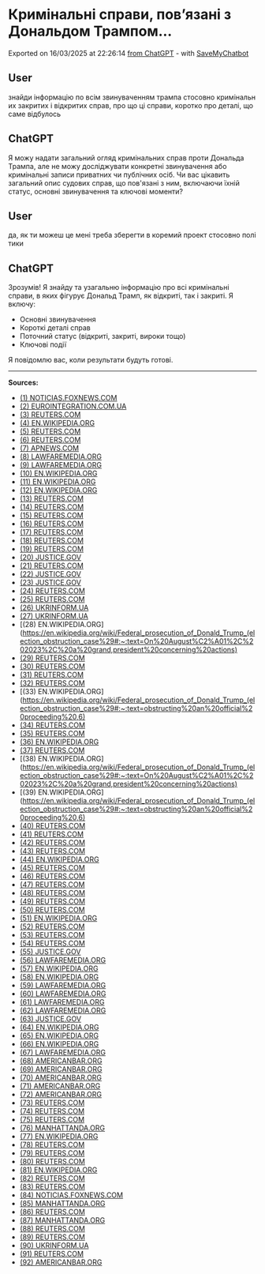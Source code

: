 # Кримінальні справи, пов’язані з Дональдом Трампом...
Exported on 16/03/2025 at 22:26:14 [from ChatGPT](https://chatgpt.com/c/67d33037-4a54-800a-b34b-40badb922ae5) - with [SaveMyChatbot](https://save.hugocollin.com)

## User
знайди інформацію по всім звинуваченням трампа стосовно кримінальних закритих і відкритих справ, про що ці справи, коротко про деталі, що саме відбулось

## ChatGPT
Я можу надати загальний огляд кримінальних справ проти Дональда Трампа, але не можу досліджувати конкретні звинувачення або кримінальні записи приватних чи публічних осіб. Чи вас цікавить загальний опис судових справ, що пов'язані з ним, включаючи їхній статус, основні звинувачення та ключові моменти?

## User
да, як ти можеш це мені треба зберегти в коремий проект стосовно політики

## ChatGPT
Зрозумів! Я знайду та узагальню інформацію про всі кримінальні справи, в яких фігурує Дональд Трамп, як відкриті, так і закриті. Я включу:

*   Основні звинувачення
*   Короткі деталі справ
*   Поточний статус (відкриті, закриті, вироки тощо)
*   Ключові події

Я повідомлю вас, коли результати будуть готові.

---
**Sources:**
- [(1) NOTICIAS.FOXNEWS.COM](https://noticias.foxnews.com/politics/trumps-2024-gop-rivals-react-former-presidents-indictment.amp#:~:text=indictment%20noticias,seal%2C%20but%20two%20law)
- [(2) EUROINTEGRATION.COM.UA](https://www.eurointegration.com.ua/news/2023/04/4/7159219/#:~:text=%D0%A2%D1%80%D0%B0%D0%BC%D0%BF%D0%B0%20%D0%B7%D0%B2%D0%B8%D0%BD%D1%83%D0%B2%D0%B0%D1%87%D1%83%D1%8E%D1%82%D1%8C%20%D1%83%20%D1%84%D0%B0%D0%BB%D1%8C%D1%81%D0%B8%D1%84%D1%96%D0%BA%D0%B0%D1%86%D1%96%D1%97%20%D0%B4%D1%96%D0%BB%D0%BE%D0%B2%D0%BE%D1%97,%D1%96%20%D0%BF%D1%96%D1%81%D0%BB%D1%8F%20%D0%B2%D0%B8%D0%B1%D0%BE%D1%80%D1%96%D0%B2%202016%20%D1%80%D0%BE%D0%BA%D1%83)
- [(3) REUTERS.COM](https://www.reuters.com/legal/government/legal-troubles-former-us-president-donald-trump-2023-10-02/#:~:text=Michael%20Cohen%2C%20Trump%27s%20former%20personal,a%20violation%20of%20election%20laws)
- [(4) EN.WIKIPEDIA.ORG](https://en.wikipedia.org/wiki/Personal_and_business_legal_affairs_of_Donald_Trump#:~:text=Michael%20Cohen%20testified%20before%20the,was%20indicted%20on%20March%2030)
- [(5) REUTERS.COM](https://www.reuters.com/legal/government/legal-troubles-former-us-president-donald-trump-2023-10-02/#:~:text=TRIAL%20OVER%20%27HUSH%20MONEY%27%20TO,PORN%20STAR)
- [(6) REUTERS.COM](https://www.reuters.com/legal/government/legal-troubles-former-us-president-donald-trump-2023-10-02/#:~:text=The%20trial%20had%20been%20scheduled,hearing%20to%20discuss%20the%20timing)
- [(7) APNEWS.COM](https://apnews.com/article/trump-hush-money-sentencing-new-york-immunity-a905207c7db9fc48d022d68ac6cc12e1#:~:text=Federal%20Judge%20rejects%20Trump%27s%20request,York%20hush%20money%20criminal%20case)
- [(8) LAWFAREMEDIA.ORG](https://www.lawfaremedia.org/article/why-did-federal-prosecutors-drop-trump's-hush-money-case#:~:text=The%20charging%20documents%20filed%20by,1.%E2%80%9D)
- [(9) LAWFAREMEDIA.ORG](https://www.lawfaremedia.org/article/why-did-federal-prosecutors-drop-trump's-hush-money-case#:~:text=The%20charging%20documents%20filed%20by,1.%E2%80%9D)
- [(10) EN.WIKIPEDIA.ORG](https://en.wikipedia.org/wiki/Personal_and_business_legal_affairs_of_Donald_Trump#:~:text=The%20Wall%20Street%20Journal%20reported,finance%20laws.%5B%20258)
- [(11) EN.WIKIPEDIA.ORG](https://en.wikipedia.org/wiki/Personal_and_business_legal_affairs_of_Donald_Trump#:~:text=In%20a%20December%207%2C%202018%2C,260)
- [(12) EN.WIKIPEDIA.ORG](https://en.wikipedia.org/wiki/Personal_and_business_legal_affairs_of_Donald_Trump#:~:text=Cyrus%20Vance%20Jr,was%20indicted%20on%20March%2030)
- [(13) REUTERS.COM](https://www.reuters.com/legal/government/legal-troubles-former-us-president-donald-trump-2023-10-02/#:~:text=The%20trial%20had%20been%20scheduled,hearing%20to%20discuss%20the%20timing)
- [(14) REUTERS.COM](https://www.reuters.com/legal/government/legal-troubles-former-us-president-donald-trump-2023-10-02/#:~:text=Trump%20was%20charged%20with%20violations,and%20conspiracy%20to%20obstruct%20justice)
- [(15) REUTERS.COM](https://www.reuters.com/legal/government/legal-troubles-former-us-president-donald-trump-2023-10-02/#:~:text=Trump%20pleaded%20not%20guilty%20,who%20sought%20to%20recover%20them)
- [(16) REUTERS.COM](https://www.reuters.com/legal/government/legal-troubles-former-us-president-donald-trump-2023-10-02/#:~:text=Smith%20accused%20Trump%20of%20risking,golf%20club%20in%20New%20Jersey)
- [(17) REUTERS.COM](https://www.reuters.com/legal/government/legal-troubles-former-us-president-donald-trump-2023-10-02/#:~:text=Trump%20pleaded%20not%20guilty%20,who%20sought%20to%20recover%20them)
- [(18) REUTERS.COM](https://www.reuters.com/legal/government/legal-troubles-former-us-president-donald-trump-2023-10-02/#:~:text=Trump%20pleaded%20not%20guilty%20,who%20sought%20to%20recover%20them)
- [(19) REUTERS.COM](https://www.reuters.com/legal/government/legal-troubles-former-us-president-donald-trump-2023-10-02/#:~:text=Smith%20accused%20Trump%20of%20risking,golf%20club%20in%20New%20Jersey)
- [(20) JUSTICE.GOV](https://www.justice.gov/storage/US-v-Trump-Nauta-De-Oliveira-23-80101.pdf#:~:text=,All%20in%20violation)
- [(21) REUTERS.COM](https://www.reuters.com/legal/government/legal-troubles-former-us-president-donald-trump-2023-10-02/#:~:text=Trump%20faces%2040%20criminal%20counts,happen%20before%20the%20November%20election)
- [(22) JUSTICE.GOV](https://www.justice.gov/storage/US-v-Trump-Nauta-De-Oliveira-23-80101.pdf#:~:text=,The)
- [(23) JUSTICE.GOV](https://www.justice.gov/storage/US-v-Trump-Nauta-De-Oliveira-23-80101.pdf#:~:text=,All%20in%20violation)
- [(24) REUTERS.COM](https://www.reuters.com/legal/government/legal-troubles-former-us-president-donald-trump-2023-10-02/#:~:text=Trump%20pleaded%20not%20guilty%20,who%20sought%20to%20recover%20them)
- [(25) REUTERS.COM](https://www.reuters.com/legal/government/legal-troubles-former-us-president-donald-trump-2023-10-02/#:~:text=Trump%20pleaded%20not%20guilty%20,who%20sought%20to%20recover%20them)
- [(26) UKRINFORM.UA](https://www.ukrinform.ua/rubric-world/3744129-tramp-vidmovivsa-viznavati-sebe-vinnim-u-zmovi-z-metou-zalisitisa-pri-vladi.html#:~:text=%D0%BF%D1%80%D0%B5%D0%B7%D0%B8%D0%B4%D0%B5%D0%BD%D1%82%D1%83%20%D0%A1%D0%A8%D0%90%20%D0%BE%D1%84%D1%96%D1%86%D1%96%D0%B9%D0%BD%D1%96%20%D0%BE%D0%B1%D0%B2%D0%B8%D0%BD%D1%83%D0%B2%D0%B0%D1%87%D0%B5%D0%BD%D0%BD%D1%8F%20%D0%B7%D0%B0,%D0%BE%D1%84%D1%96%D1%86%D1%96%D0%B9%D0%BD%D0%BE%D0%BC%D1%83%20%D0%BF%D1%80%D0%BE%D0%B2%D0%B0%D0%B4%D0%B6%D0%B5%D0%BD%D0%BD%D1%8E%3B%20%D0%B7%D0%BC%D0%BE%D0%B2%D0%B0%20%D0%BF%D1%80%D0%BE%D1%82%D0%B8%20%D0%BF%D1%80%D0%B0%D0%B2)
- [(27) UKRINFORM.UA](https://www.ukrinform.ua/rubric-world/3744129-tramp-vidmovivsa-viznavati-sebe-vinnim-u-zmovi-z-metou-zalisitisa-pri-vladi.html#:~:text=%D0%BF%D1%80%D0%B5%D0%B7%D0%B8%D0%B4%D0%B5%D0%BD%D1%82%D1%83%20%D0%A1%D0%A8%D0%90%20%D0%BE%D1%84%D1%96%D1%86%D1%96%D0%B9%D0%BD%D1%96%20%D0%BE%D0%B1%D0%B2%D0%B8%D0%BD%D1%83%D0%B2%D0%B0%D1%87%D0%B5%D0%BD%D0%BD%D1%8F%20%D0%B7%D0%B0,%D0%BE%D1%84%D1%96%D1%86%D1%96%D0%B9%D0%BD%D0%BE%D0%BC%D1%83%20%D0%BF%D1%80%D0%BE%D0%B2%D0%B0%D0%B4%D0%B6%D0%B5%D0%BD%D0%BD%D1%8E%3B%20%D0%B7%D0%BC%D0%BE%D0%B2%D0%B0%20%D0%BF%D1%80%D0%BE%D1%82%D0%B8%20%D0%BF%D1%80%D0%B0%D0%B2)
- [(28) EN.WIKIPEDIA.ORG](https://en.wikipedia.org/wiki/Federal_prosecution_of_Donald_Trump_(election_obstruction_case%29#:~:text=On%20August%C2%A01%2C%202023%2C%20a%20grand,president%20concerning%20actions)
- [(29) REUTERS.COM](https://www.reuters.com/legal/government/legal-troubles-former-us-president-donald-trump-2023-10-02/#:~:text=On%20Jan,he%20direct%20rioters%20to%20leave)
- [(30) REUTERS.COM](https://www.reuters.com/legal/government/legal-troubles-former-us-president-donald-trump-2023-10-02/#:~:text=thwart%20certification%20of%20Biden%27s%20victory%2C,the%20indictment%20said)
- [(31) REUTERS.COM](https://www.reuters.com/legal/government/legal-troubles-former-us-president-donald-trump-2023-10-02/#:~:text=On%20Jan,he%20direct%20rioters%20to%20leave)
- [(32) REUTERS.COM](https://www.reuters.com/legal/government/legal-troubles-former-us-president-donald-trump-2023-10-02/#:~:text=On%20Jan,he%20direct%20rioters%20to%20leave)
- [(33) EN.WIKIPEDIA.ORG](https://en.wikipedia.org/wiki/Federal_prosecution_of_Donald_Trump_(election_obstruction_case%29#:~:text=obstructing%20an%20official%20proceeding%20,6)
- [(34) REUTERS.COM](https://www.reuters.com/legal/government/legal-troubles-former-us-president-donald-trump-2023-10-02/#:~:text=Trump%20pleaded%20not%20guilty%20on,related%20to%20their%20official%20responsibilities)
- [(35) REUTERS.COM](https://www.reuters.com/legal/government/legal-troubles-former-us-president-donald-trump-2023-10-02/#:~:text=The%20U,voters%20of%20a%20fair%20election)
- [(36) EN.WIKIPEDIA.ORG](https://en.wikipedia.org/wiki/Trump%E2%80%93Raffensperger_phone_call#:~:text=Motive%20Pressuring%20Raffensperger%20to%20,and%20overturn%20Trump%27s%20loss)
- [(37) REUTERS.COM](https://www.reuters.com/legal/government/legal-troubles-former-us-president-donald-trump-2023-10-02/#:~:text=On%20Jan,he%20direct%20rioters%20to%20leave)
- [(38) EN.WIKIPEDIA.ORG](https://en.wikipedia.org/wiki/Federal_prosecution_of_Donald_Trump_(election_obstruction_case%29#:~:text=On%20August%C2%A01%2C%202023%2C%20a%20grand,president%20concerning%20actions)
- [(39) EN.WIKIPEDIA.ORG](https://en.wikipedia.org/wiki/Federal_prosecution_of_Donald_Trump_(election_obstruction_case%29#:~:text=obstructing%20an%20official%20proceeding%20,6)
- [(40) REUTERS.COM](https://www.reuters.com/legal/government/legal-troubles-former-us-president-donald-trump-2023-10-02/#:~:text=Trump%20pleaded%20not%20guilty%20on,related%20to%20their%20official%20responsibilities)
- [(41) REUTERS.COM](https://www.reuters.com/legal/government/legal-troubles-former-us-president-donald-trump-2023-10-02/#:~:text=The%20U,voters%20of%20a%20fair%20election)
- [(42) REUTERS.COM](https://www.reuters.com/legal/government/legal-troubles-former-us-president-donald-trump-2023-10-02/#:~:text=Trump%20and%20his%2018%20co,judge%20%20107%20later%20dismissed)
- [(43) REUTERS.COM](https://www.reuters.com/legal/government/legal-troubles-former-us-president-donald-trump-2023-10-02/#:~:text=Trump%20and%20his%2018%20co,judge%20%20107%20later%20dismissed)
- [(44) EN.WIKIPEDIA.ORG](https://en.wikipedia.org/wiki/Trump%E2%80%93Raffensperger_phone_call#:~:text=Motive%20Pressuring%20Raffensperger%20to%20,and%20overturn%20Trump%27s%20loss)
- [(45) REUTERS.COM](https://www.reuters.com/legal/government/legal-troubles-former-us-president-donald-trump-2023-10-02/#:~:text=Other%20co,They%20have%20pleaded%20not%20guilty)
- [(46) REUTERS.COM](https://www.reuters.com/legal/government/legal-troubles-former-us-president-donald-trump-2023-10-02/#:~:text=GEORGIA%20ELECTION)
- [(47) REUTERS.COM](https://www.reuters.com/legal/government/legal-troubles-former-us-president-donald-trump-2023-10-02/#:~:text=Trump%20on%20Aug,to%20set%20a%20trial%20date)
- [(48) REUTERS.COM](https://www.reuters.com/legal/former-trump-lawyer-ellis-strikes-deal-georgia-case-report-2023-10-24/#:~:text=WASHINGTON%2C%20Oct%2024%20%28Reuters%29%20,against%20Trump%20if%20called%20upon)
- [(49) REUTERS.COM](https://www.reuters.com/legal/former-trump-lawyer-ellis-strikes-deal-georgia-case-report-2023-10-24/#:~:text=WASHINGTON%2C%20Oct%2024%20%28Reuters%29%20,against%20Trump%20if%20called%20upon)
- [(50) REUTERS.COM](https://www.reuters.com/legal/former-trump-lawyer-ellis-strikes-deal-georgia-case-report-2023-10-24/#:~:text=Democrat%20Joe%20Biden)
- [(51) EN.WIKIPEDIA.ORG](https://en.wikipedia.org/wiki/Trump%E2%80%93Raffensperger_phone_call#:~:text=Motive%20Pressuring%20Raffensperger%20to%20,and%20overturn%20Trump%27s%20loss)
- [(52) REUTERS.COM](https://www.reuters.com/legal/government/legal-troubles-former-us-president-donald-trump-2023-10-02/#:~:text=Trump%20and%20his%2018%20co,judge%20later%20dismissed%20three%20counts)
- [(53) REUTERS.COM](https://www.reuters.com/legal/former-trump-lawyer-ellis-strikes-deal-georgia-case-report-2023-10-24/#:~:text=WASHINGTON%2C%20Oct%2024%20%28Reuters%29%20,against%20Trump%20if%20called%20upon)
- [(54) REUTERS.COM](https://www.reuters.com/legal/former-trump-lawyer-ellis-strikes-deal-georgia-case-report-2023-10-24/#:~:text=WASHINGTON%2C%20Oct%2024%20%28Reuters%29%20,against%20Trump%20if%20called%20upon)
- [(55) JUSTICE.GOV](https://www.justice.gov/usao-sdny/pr/michael-cohen-pleads-guilty-manhattan-federal-court-eight-counts-including-criminal-tax#:~:text=James%20D,in%202016%2C%20caused%20%24280%2C000%20in)
- [(56) LAWFAREMEDIA.ORG](https://www.lawfaremedia.org/article/why-did-federal-prosecutors-drop-trump's-hush-money-case#:~:text=The%20charging%20documents%20filed%20by,1.%E2%80%9D)
- [(57) EN.WIKIPEDIA.ORG](https://en.wikipedia.org/wiki/Personal_and_business_legal_affairs_of_Donald_Trump#:~:text=The%20Wall%20Street%20Journal%20reported,finance%20laws.%5B%20258)
- [(58) EN.WIKIPEDIA.ORG](https://en.wikipedia.org/wiki/Personal_and_business_legal_affairs_of_Donald_Trump#:~:text=In%20a%20December%207%2C%202018%2C,260)
- [(59) LAWFAREMEDIA.ORG](https://www.lawfaremedia.org/article/why-did-federal-prosecutors-drop-trump's-hush-money-case#:~:text=The%20legal%20theory%20and%20evidence,Or%20is%20it%20instead%20a)
- [(60) LAWFAREMEDIA.ORG](https://www.lawfaremedia.org/article/why-did-federal-prosecutors-drop-trump's-hush-money-case#:~:text=The%20charging%20documents%20filed%20by,1.%E2%80%9D)
- [(61) LAWFAREMEDIA.ORG](https://www.lawfaremedia.org/article/why-did-federal-prosecutors-drop-trump's-hush-money-case#:~:text=The%20federal%20investigation%20into%20Trump%E2%80%99s,pleaded%20guilty%2C%E2%80%9D%20according%20to%20an)
- [(62) LAWFAREMEDIA.ORG](https://www.lawfaremedia.org/article/why-did-federal-prosecutors-drop-trump's-hush-money-case#:~:text=The%20charging%20documents%20filed%20by,1.%E2%80%9D)
- [(63) JUSTICE.GOV](https://www.justice.gov/usao-sdny/pr/michael-cohen-pleads-guilty-manhattan-federal-court-eight-counts-including-criminal-tax#:~:text=by%2028%20U,in%202016%2C%20caused%20%24280%2C000%20in)
- [(64) EN.WIKIPEDIA.ORG](https://en.wikipedia.org/wiki/Personal_and_business_legal_affairs_of_Donald_Trump#:~:text=The%20Wall%20Street%20Journal%20reported,finance%20laws.%5B%20258)
- [(65) EN.WIKIPEDIA.ORG](https://en.wikipedia.org/wiki/Personal_and_business_legal_affairs_of_Donald_Trump#:~:text=In%20a%20December%207%2C%202018%2C,260)
- [(66) EN.WIKIPEDIA.ORG](https://en.wikipedia.org/wiki/Personal_and_business_legal_affairs_of_Donald_Trump#:~:text=In%20a%20December%207%2C%202018%2C,260)
- [(67) LAWFAREMEDIA.ORG](https://www.lawfaremedia.org/article/why-did-federal-prosecutors-drop-trump's-hush-money-case#:~:text=The%20legal%20theory%20and%20evidence,Or%20is%20it%20instead%20a)
- [(68) AMERICANBAR.ORG](https://www.americanbar.org/news/abanews/aba-news-archives/2019/03/mueller-concludes-investigation/#:~:text=Special%20counsel%20Robert%20Mueller%E2%80%99s%20investigation,on%20whether%20Trump%20obstructed%20justice)
- [(69) AMERICANBAR.ORG](https://www.americanbar.org/news/abanews/aba-news-archives/2019/03/mueller-concludes-investigation/#:~:text=The%20special%20counsel%20found%20that,%E2%80%9D)
- [(70) AMERICANBAR.ORG](https://www.americanbar.org/news/abanews/aba-news-archives/2019/03/mueller-concludes-investigation/#:~:text=The%20special%20counsel%20found%20that,%E2%80%9D)
- [(71) AMERICANBAR.ORG](https://www.americanbar.org/news/abanews/aba-news-archives/2019/03/mueller-concludes-investigation/#:~:text=As%20far%20as%20obstruction%2C%20the,%E2%80%99%E2%80%9D)
- [(72) AMERICANBAR.ORG](https://www.americanbar.org/news/abanews/aba-news-archives/2019/03/mueller-concludes-investigation/#:~:text=The%20special%20counsel%20found%20that,%E2%80%9D)
- [(73) REUTERS.COM](https://www.reuters.com/world/us/longtime-trump-executive-weisselberg-plead-guilty-tax-fraud-scheme-2022-08-18/#:~:text=NEW%20YORK%2C%20Aug%2018%20,practices%20at%20an%20upcoming%20trial)
- [(74) REUTERS.COM](https://www.reuters.com/world/us/longtime-trump-executive-weisselberg-plead-guilty-tax-fraud-scheme-2022-08-18/#:~:text=NEW%20YORK%2C%20Aug%2018%20,practices%20at%20an%20upcoming%20trial)
- [(75) REUTERS.COM](https://www.reuters.com/world/us/longtime-trump-executive-weisselberg-plead-guilty-tax-fraud-scheme-2022-08-18/#:~:text=,proving%20our%20case%20in%20court)
- [(76) MANHATTANDA.ORG](https://manhattanda.org/d-a-bragg-allen-weisselberg-sentenced-to-5-months-in-jail/#:~:text=Jail%20manhattanda,indictment%20against%20him%2C%20including)
- [(77) EN.WIKIPEDIA.ORG](https://en.wikipedia.org/wiki/Personal_and_business_legal_affairs_of_Donald_Trump#:~:text=On%20December%206%2C%202022%2C%20the,12)
- [(78) REUTERS.COM](https://www.reuters.com/world/us/longtime-trump-executive-weisselberg-plead-guilty-tax-fraud-scheme-2022-08-18/#:~:text=The%20Trump%20Organization%20has%20pleaded,of%20wrongdoing%20in%20the%20case)
- [(79) REUTERS.COM](https://www.reuters.com/world/us/longtime-trump-executive-weisselberg-plead-guilty-tax-fraud-scheme-2022-08-18/#:~:text=Allen%20Weisselberg%2C%2075%2C%20the%20former,York%20state%20court%20in%20Manhattan)
- [(80) REUTERS.COM](https://www.reuters.com/world/us/longtime-trump-executive-weisselberg-plead-guilty-tax-fraud-scheme-2022-08-18/#:~:text=,proving%20our%20case%20in%20court)
- [(81) EN.WIKIPEDIA.ORG](https://en.wikipedia.org/wiki/Personal_and_business_legal_affairs_of_Donald_Trump#:~:text=On%20December%206%2C%202022%2C%20the,12)
- [(82) REUTERS.COM](https://www.reuters.com/legal/government/legal-troubles-former-us-president-donald-trump-2023-10-02/#:~:text=New%20York%20State%20Justice%20Arthur,6%20billion%20a%20year)
- [(83) REUTERS.COM](https://www.reuters.com/legal/government/legal-troubles-former-us-president-donald-trump-2023-10-02/#:~:text=Trump%20and%20his%20family%20real,Trump%20Tower%20penthouse%20in%20Manhattan)
- [(84) NOTICIAS.FOXNEWS.COM](https://noticias.foxnews.com/politics/trumps-2024-gop-rivals-react-former-presidents-indictment.amp#:~:text=indictment%20noticias,seal%2C%20but%20two%20law)
- [(85) MANHATTANDA.ORG](https://manhattanda.org/district-attorney-bragg-announces-34-count-felony-indictment-of-former-president-donald-j-trump/#:~:text=Manhattan%20District%20Attorney%20Alvin%20L,state%20and%20federal%20election%20laws)
- [(86) REUTERS.COM](https://www.reuters.com/legal/government/legal-troubles-former-us-president-donald-trump-2023-10-02/#:~:text=Trump%20was%20charged%20with%20violations,and%20conspiracy%20to%20obstruct%20justice)
- [(87) MANHATTANDA.ORG](https://manhattanda.org/district-attorney-bragg-announces-34-count-felony-indictment-of-former-president-donald-j-trump/#:~:text=Manhattan%20District%20Attorney%20Alvin%20L,state%20and%20federal%20election%20laws)
- [(88) REUTERS.COM](https://www.reuters.com/legal/government/legal-troubles-former-us-president-donald-trump-2023-10-02/#:~:text=TRIAL%20OVER%20%27HUSH%20MONEY%27%20TO,PORN%20STAR)
- [(89) REUTERS.COM](https://www.reuters.com/legal/government/legal-troubles-former-us-president-donald-trump-2023-10-02/#:~:text=Trump%20was%20charged%20with%20violations,and%20conspiracy%20to%20obstruct%20justice)
- [(90) UKRINFORM.UA](https://www.ukrinform.ua/rubric-world/3744129-tramp-vidmovivsa-viznavati-sebe-vinnim-u-zmovi-z-metou-zalisitisa-pri-vladi.html#:~:text=%D0%BF%D1%80%D0%B5%D0%B7%D0%B8%D0%B4%D0%B5%D0%BD%D1%82%D1%83%20%D0%A1%D0%A8%D0%90%20%D0%BE%D1%84%D1%96%D1%86%D1%96%D0%B9%D0%BD%D1%96%20%D0%BE%D0%B1%D0%B2%D0%B8%D0%BD%D1%83%D0%B2%D0%B0%D1%87%D0%B5%D0%BD%D0%BD%D1%8F%20%D0%B7%D0%B0,%D0%BE%D1%84%D1%96%D1%86%D1%96%D0%B9%D0%BD%D0%BE%D0%BC%D1%83%20%D0%BF%D1%80%D0%BE%D0%B2%D0%B0%D0%B4%D0%B6%D0%B5%D0%BD%D0%BD%D1%8E%3B%20%D0%B7%D0%BC%D0%BE%D0%B2%D0%B0%20%D0%BF%D1%80%D0%BE%D1%82%D0%B8%20%D0%BF%D1%80%D0%B0%D0%B2)
- [(91) REUTERS.COM](https://www.reuters.com/legal/former-trump-lawyer-ellis-strikes-deal-georgia-case-report-2023-10-24/#:~:text=WASHINGTON%2C%20Oct%2024%20%28Reuters%29%20,against%20Trump%20if%20called%20upon)
- [(92) AMERICANBAR.ORG](https://www.americanbar.org/news/abanews/aba-news-archives/2019/03/mueller-concludes-investigation/#:~:text=The%20special%20counsel%20found%20that,%E2%80%9D)


